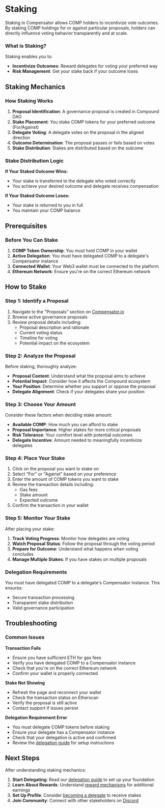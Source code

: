 # Staking

Staking in Compensator allows COMP holders to incentivize vote outcomes. By staking COMP holdings for or against particular proposals, holders can directly influence voting behavior transparently and at scale.

### What is Staking?

Staking enables you to:
- **Incentivize Outcomes**: Reward delegates for voting your preferred way
- **Risk Management**: Get your stake back if your outcome loses

<!-- ![Staking Overview](/img/staking-overview.png)
<p style={{ textAlign: 'center', opacity: 0.7, marginTop: '-6px' }}>
  <em>How staking works in the Compensator governance system</em>
</p> -->

## Staking Mechanics

### How Staking Works

1. **Proposal Identification**: A governance proposal is created in Compound DAO
2. **Stake Placement**: You stake COMP tokens for your preferred outcome (For/Against)
3. **Delegate Voting**: A delegate votes on the proposal in the aligned direction
4. **Outcome Determination**: The proposal passes or fails based on votes
5. **Stake Distribution**: Stakes are distributed based on the outcome

<!-- ![Staking Flow](/img/staking-flow.png)
<p style={{ textAlign: 'center', opacity: 0.7, marginTop: '-6px' }}>
  <em>Complete staking process from proposal to outcome</em>
</p> -->

### Stake Distribution Logic

**If Your Staked Outcome Wins:**
- Your stake is transferred to the delegate who voted correctly
- You achieve your desired outcome and delegate receives compensation

**If Your Staked Outcome Loses:**
- Your stake is returned to you in full
- You maintain your COMP balance

<!-- ![Stake Distribution](/img/stake-distribution.png)
<p style={{ textAlign: 'center', opacity: 0.7, marginTop: '-6px' }}>
  <em>How stakes are distributed based on voting outcomes</em>
</p> -->

## Prerequisites

### Before You Can Stake

1. **COMP Token Ownership**: You must hold COMP in your wallet
2. **Active Delegation**: You must have delegated COMP to a delegate's Compensator instance
3. **Connected Wallet**: Your Web3 wallet must be connected to the platform
4. **Ethereum Network**: Ensure you're on the correct Ethereum network

<!-- ![Staking Prerequisites](/img/staking-prerequisites.png)
<p style={{ textAlign: 'center', opacity: 0.7, marginTop: '-6px' }}>
  <em>Requirements before you can participate in staking</em>
</p> -->

## How to Stake

### Step 1: Identify a Proposal

1. Navigate to the "Proposals" section on [Compensator.io](https://compensator.io)
2. Browse active governance proposals
3. Review proposal details including:
   - Proposal description and rationale
   - Current voting status
   - Timeline for voting
   - Potential impact on the ecosystem

<!-- ![Proposal Browser](/img/proposal-browser.png)
<p style={{ textAlign: 'center', opacity: 0.7, marginTop: '-6px' }}>
  <em>Browsing available governance proposals</em>
</p> -->

### Step 2: Analyze the Proposal

Before staking, thoroughly analyze:
- **Proposal Content**: Understand what the proposal aims to achieve
- **Potential Impact**: Consider how it affects the Compound ecosystem
- **Your Position**: Determine whether you support or oppose the proposal
- **Delegate Alignment**: Check if your delegates share your position

<!-- ![Proposal Analysis](/img/proposal-analysis.png)
<p style={{ textAlign: 'center', opacity: 0.7, marginTop: '-6px' }}>
  <em>Analyzing proposal details and potential impact</em>
</p> -->

### Step 3: Choose Your Amount

Consider these factors when deciding stake amount:
- **Available COMP**: How much you can afford to stake
- **Proposal Importance**: Higher stakes for more critical proposals
- **Risk Tolerance**: Your comfort level with potential outcomes
- **Delegate Incentive**: Amount needed to meaningfully incentivize delegates

<!-- ![Stake Amount Selection](/img/stake-amount-selection.png)
<p style={{ textAlign: 'center', opacity: 0.7, marginTop: '-6px' }}>
  <em>Factors to consider when choosing stake amounts</em>
</p> -->

### Step 4: Place Your Stake

1. Click on the proposal you want to stake on
2. Select "For" or "Against" based on your preference
3. Enter the amount of COMP tokens you want to stake
4. Review the transaction details including:
   - Gas fees
   - Stake amount
   - Expected outcome
5. Confirm the transaction in your wallet

<!-- ![Stake Placement](/img/stake-placement.png)
<p style={{ textAlign: 'center', opacity: 0.7, marginTop: '-6px' }}>
  <em>Placing your stake on a governance proposal</em>
</p> -->

### Step 5: Monitor Your Stake

After placing your stake:
1. **Track Voting Progress**: Monitor how delegates are voting
2. **Watch Proposal Status**: Follow the proposal through the voting period
3. **Prepare for Outcome**: Understand what happens when voting concludes
4. **Manage Multiple Stakes**: If you have stakes on multiple proposals

<!-- ![Stake Monitoring](/img/stake-monitoring.png)
<p style={{ textAlign: 'center', opacity: 0.7, marginTop: '-6px' }}>
  <em>Monitoring your active stakes and voting progress</em>
</p> -->

### Delegation Requirements

You must have delegated COMP to a delegate's Compensator instance. This ensures:
- Secure transaction processing
- Transparent stake distribution
- Valid governance participation

## Troubleshooting

### Common Issues

**Transaction Fails**
- Ensure you have sufficient ETH for gas fees
- Verify you have delegated COMP to a Compensator instance
- Check that you're on the correct Ethereum network
- Confirm your wallet is properly connected

**Stake Not Showing**
- Refresh the page and reconnect your wallet
- Check the transaction status on Etherscan
- Verify the proposal is still active
- Contact support if issues persist

**Delegation Requirement Error**
- You must delegate COMP tokens before staking
- Ensure your delegate has a Compensator instance
- Check that your delegation is active and confirmed
- Review the [delegation guide](./delegation) for setup instructions

<!-- ![Troubleshooting Guide](/img/staking-troubleshooting.png)
<p style={{ textAlign: 'center', opacity: 0.7, marginTop: '-6px' }}>
  <em>Common staking issues and solutions</em>
</p> -->

## Next Steps

After understanding staking mechanics:

1. **Start Delegating**: Read our [delegation guide](./delegation) to set up your foundation
2. **Learn About Rewards**: Understand [reward mechanisms](./rewards) for additional earnings
3. **Set Up Profile**: Consider [becoming a delegate](./profiles) to receive stakes
4. **Join Community**: Connect with other stakeholders on [Discord](https://compound.finance/discord)